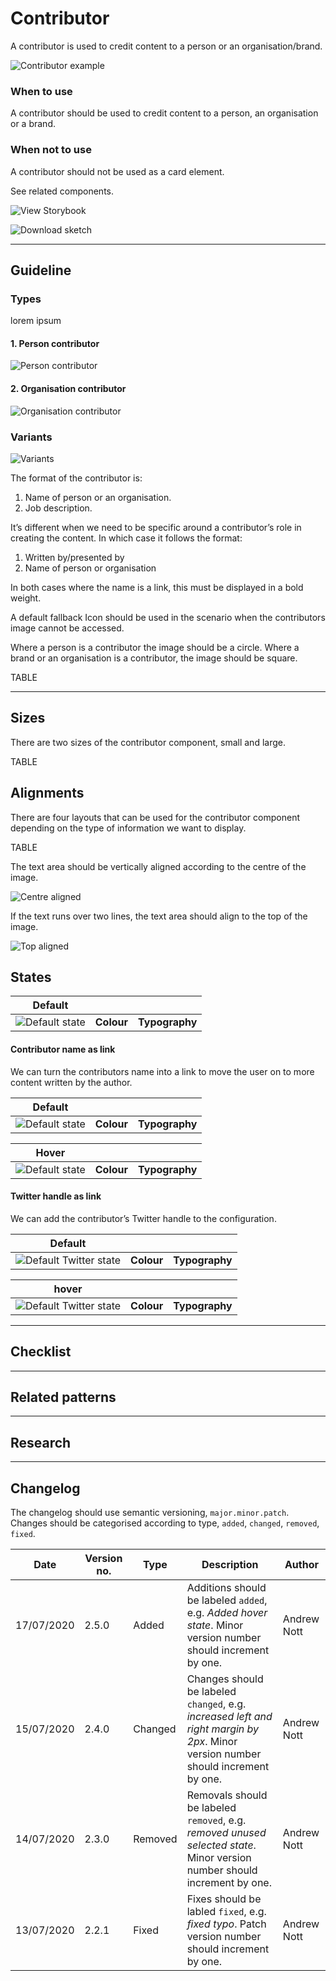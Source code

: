# Contributor

A contributor is used to credit content to a person or an organisation/brand.

![Contributor example](contributor-example.png)

### When to use

A contributor should be used to credit content to a person, an organisation or a brand.

### When not to use

A contributor should not be used as a card element.

See related components.

![View Storybook](view-storybook.png)

![Download sketch](download-sketch.png)

***

## Guideline

### Types

lorem ipsum

#### 1. Person contributor

![Person contributor](person-contributor.png)


#### 2. Organisation contributor

![Organisation contributor](organisation-contributor.png)


### Variants

![Variants](variants.png)




The format of the contributor is:

1. Name of person or an organisation.
2. Job description.

It’s different when we need to be specific around a contributor’s role in creating the content. In which case it follows the format:


1. Written by/presented by
2. Name of person or organisation

In both cases where the name is a link, this must be displayed in a bold weight.

A default fallback Icon should be used in the scenario when the contributors image cannot be accessed.

Where a person is a contributor the image should be a circle. Where a brand or an organisation is a contributor, the image should be square.

TABLE

***

## Sizes

There are two sizes of the contributor component, small and large.

TABLE

## Alignments

There are four layouts that can be used for the contributor component depending on the type of information we want to display.



TABLE

The text area should be vertically aligned according to the centre of the image.

![Centre aligned](centre-aligned.png)

If the text runs over two lines, the text area should align to the top of the image.

![Top aligned](top-aligned.png)

## States

| Default | | |
| ------- |-|-|
| ![Default state](default-state.png) | **Colour** | **Typography** |

#### Contributor name as link

We can turn the contributors name into a link to move the user on to more content written by the author.

| Default | | |
| ------- |-|-|
| ![Default state](default-state.png) | **Colour** | **Typography** |


| Hover | | |
| ------- |-|-|
| ![Default state](hover-state.png) | **Colour** | **Typography** |


#### Twitter handle as link
We can add the contributor’s Twitter handle to the configuration.


| Default | | |
| ------- |-|-|
| ![Default Twitter state](default-twitter-state.png) | **Colour** | **Typography** |


| hover | | |
| ------- |-|-|
| ![Default Twitter state](twitter-hover-state.png) | **Colour** | **Typography** |


***


## Checklist




***


## Related patterns



***


## Research



***

## Changelog

The changelog should use semantic versioning, `major.minor.patch`. Changes should be categorised according to type, `added`, `changed`, `removed`, `fixed`.

| Date | Version no. | Type | Description | Author |
| ---- | ----------- | ---- | ----------- | ------ |
| 17/07/2020 | 2.5.0 | Added | Additions should be labeled `added`, e.g. _Added hover state_. Minor version number should increment by one.| Andrew Nott |
| 15/07/2020 | 2.4.0 | Changed | Changes should be labeled `changed`, e.g. _increased left and right margin by 2px_. Minor version number should increment by one. | Andrew Nott |
| 14/07/2020 | 2.3.0 | Removed | Removals should be labeled `removed`, e.g. *removed unused selected state*. Minor version number should increment by one. | Andrew Nott |
| 13/07/2020 | 2.2.1 | Fixed | Fixes should be labled `fixed`, e.g. _fixed typo_. Patch version number should increment by one. | Andrew Nott |
